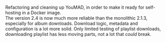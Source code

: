 Refactoring and cleaning up YouMAD, in order to make it ready for self-hosting in a Docker image.  
The version 2.4 is now much more reliable than the monolithic 2.1.3, especially for album downloads. Download logic, metadata and configuration is a lot more solid. Only limited testing of playlist downloads, downloading playlist has less moving parts, not a lot that *could* break.
